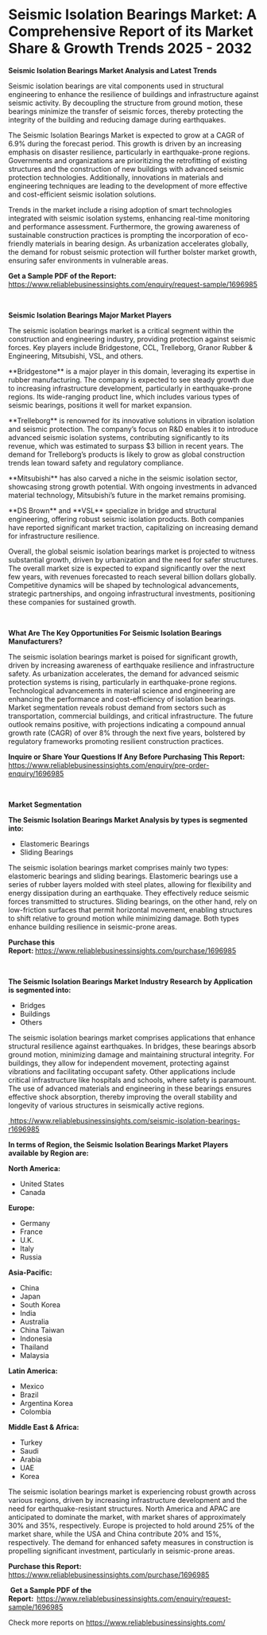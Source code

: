 <p><h1>Seismic Isolation Bearings Market: A Comprehensive Report of its Market Share & Growth Trends 2025 - 2032</h1></p><p><strong>Seismic Isolation Bearings Market Analysis and Latest Trends</strong></p>
<p><p>Seismic isolation bearings are vital components used in structural engineering to enhance the resilience of buildings and infrastructure against seismic activity. By decoupling the structure from ground motion, these bearings minimize the transfer of seismic forces, thereby protecting the integrity of the building and reducing damage during earthquakes.</p><p>The Seismic Isolation Bearings Market is expected to grow at a CAGR of 6.9% during the forecast period. This growth is driven by an increasing emphasis on disaster resilience, particularly in earthquake-prone regions. Governments and organizations are prioritizing the retrofitting of existing structures and the construction of new buildings with advanced seismic protection technologies. Additionally, innovations in materials and engineering techniques are leading to the development of more effective and cost-efficient seismic isolation solutions.</p><p>Trends in the market include a rising adoption of smart technologies integrated with seismic isolation systems, enhancing real-time monitoring and performance assessment. Furthermore, the growing awareness of sustainable construction practices is prompting the incorporation of eco-friendly materials in bearing design. As urbanization accelerates globally, the demand for robust seismic protection will further bolster market growth, ensuring safer environments in vulnerable areas.</p></p>
<p><strong>Get a Sample PDF of the Report:&nbsp;</strong> <a href="https://www.reliablebusinessinsights.com/enquiry/request-sample/1696985?utm_campaign=3100&utm_medium=2&utm_source=Github&utm_content=ia&utm_term=10042025&utm_id=seismic-isolation-bearings">https://www.reliablebusinessinsights.com/enquiry/request-sample/1696985</a></p>
<p>&nbsp;</p>
<p><strong>Seismic Isolation Bearings Major Market Players</strong></p>
<p><p>The seismic isolation bearings market is a critical segment within the construction and engineering industry, providing protection against seismic forces. Key players include Bridgestone, CCL, Trelleborg, Granor Rubber & Engineering, Mitsubishi, VSL, and others.</p><p>**Bridgestone** is a major player in this domain, leveraging its expertise in rubber manufacturing. The company is expected to see steady growth due to increasing infrastructure development, particularly in earthquake-prone regions. Its wide-ranging product line, which includes various types of seismic bearings, positions it well for market expansion.</p><p>**Trelleborg** is renowned for its innovative solutions in vibration isolation and seismic protection. The company’s focus on R&D enables it to introduce advanced seismic isolation systems, contributing significantly to its revenue, which was estimated to surpass $3 billion in recent years. The demand for Trelleborg’s products is likely to grow as global construction trends lean toward safety and regulatory compliance.</p><p>**Mitsubishi** has also carved a niche in the seismic isolation sector, showcasing strong growth potential. With ongoing investments in advanced material technology, Mitsubishi’s future in the market remains promising. </p><p>**DS Brown** and **VSL** specialize in bridge and structural engineering, offering robust seismic isolation products. Both companies have reported significant market traction, capitalizing on increasing demand for infrastructure resilience.</p><p>Overall, the global seismic isolation bearings market is projected to witness substantial growth, driven by urbanization and the need for safer structures. The overall market size is expected to expand significantly over the next few years, with revenues forecasted to reach several billion dollars globally. Competitive dynamics will be shaped by technological advancements, strategic partnerships, and ongoing infrastructural investments, positioning these companies for sustained growth.</p></p>
<p>&nbsp;</p>
<p><strong>What Are The Key Opportunities For Seismic Isolation Bearings Manufacturers?</strong></p>
<p><p>The seismic isolation bearings market is poised for significant growth, driven by increasing awareness of earthquake resilience and infrastructure safety. As urbanization accelerates, the demand for advanced seismic protection systems is rising, particularly in earthquake-prone regions. Technological advancements in material science and engineering are enhancing the performance and cost-efficiency of isolation bearings. Market segmentation reveals robust demand from sectors such as transportation, commercial buildings, and critical infrastructure. The future outlook remains positive, with projections indicating a compound annual growth rate (CAGR) of over 8% through the next five years, bolstered by regulatory frameworks promoting resilient construction practices.</p></p>
<p><strong>Inquire or Share Your Questions If Any Before Purchasing This Report:</strong> <a href="https://www.reliablebusinessinsights.com/enquiry/pre-order-enquiry/1696985?utm_campaign=3100&utm_medium=2&utm_source=Github&utm_content=ia&utm_term=10042025&utm_id=seismic-isolation-bearings">https://www.reliablebusinessinsights.com/enquiry/pre-order-enquiry/1696985</a></p>
<p>&nbsp;</p>
<p><strong>Market Segmentation</strong></p>
<p><strong>The Seismic Isolation Bearings Market Analysis by types is segmented into:</strong></p>
<p><ul><li>Elastomeric Bearings</li><li>Sliding Bearings</li></ul></p>
<p><p>The seismic isolation bearings market comprises mainly two types: elastomeric bearings and sliding bearings. Elastomeric bearings use a series of rubber layers molded with steel plates, allowing for flexibility and energy dissipation during an earthquake. They effectively reduce seismic forces transmitted to structures. Sliding bearings, on the other hand, rely on low-friction surfaces that permit horizontal movement, enabling structures to shift relative to ground motion while minimizing damage. Both types enhance building resilience in seismic-prone areas.</p></p>
<p><strong>Purchase this Report:&nbsp;</strong><a href="https://www.reliablebusinessinsights.com/purchase/1696985?utm_campaign=3100&utm_medium=2&utm_source=Github&utm_content=ia&utm_term=10042025&utm_id=seismic-isolation-bearings">https://www.reliablebusinessinsights.com/purchase/1696985</a></p>
<p>&nbsp;</p>
<p><strong>The Seismic Isolation Bearings Market Industry Research by Application is segmented into:</strong></p>
<p><ul><li>Bridges</li><li>Buildings</li><li>Others</li></ul></p>
<p><p>The seismic isolation bearings market comprises applications that enhance structural resilience against earthquakes. In bridges, these bearings absorb ground motion, minimizing damage and maintaining structural integrity. For buildings, they allow for independent movement, protecting against vibrations and facilitating occupant safety. Other applications include critical infrastructure like hospitals and schools, where safety is paramount. The use of advanced materials and engineering in these bearings ensures effective shock absorption, thereby improving the overall stability and longevity of various structures in seismically active regions.</p></p>
<p><a href="https://www.reliablebusinessinsights.com/seismic-isolation-bearings-r1696985?utm_campaign=3100&utm_medium=2&utm_source=Github&utm_content=ia&utm_term=10042025&utm_id=seismic-isolation-bearings">&nbsp;https://www.reliablebusinessinsights.com/seismic-isolation-bearings-r1696985</a></p>
<p><strong>In terms of Region, the Seismic Isolation Bearings Market Players available by Region are:</strong></p>
<p>
    <p> <strong> North America: </strong>
        <ul>
            <li>United States</li>
            <li>Canada</li>
        </ul>
        </p> 
    <p> <strong> Europe: </strong>
        <ul>
            <li>Germany</li>
            <li>France</li>
            <li>U.K.</li>
            <li>Italy</li>
            <li>Russia</li>
        </ul>
        </p> 
    <p> <strong> Asia-Pacific: </strong>
        <ul>
            <li>China</li>
            <li>Japan</li>
            <li>South Korea</li>
            <li>India</li>
            <li>Australia</li>
            <li>China Taiwan</li>
            <li>Indonesia</li>
            <li>Thailand</li>
            <li>Malaysia</li>
        </ul>
        </p> 
    <p> <strong> Latin America: </strong>
        <ul>
            <li>Mexico</li>
            <li>Brazil</li>
            <li>Argentina Korea</li>
            <li>Colombia</li>
        </ul>
        </p> 
    <p> <strong> Middle East & Africa: </strong>
        <ul>
            <li>Turkey</li>
            <li>Saudi</li>
            <li>Arabia</li>
            <li>UAE</li>
            <li>Korea</li>
        </ul>
    </p>
    </p>
<p><p>The seismic isolation bearings market is experiencing robust growth across various regions, driven by increasing infrastructure development and the need for earthquake-resistant structures. North America and APAC are anticipated to dominate the market, with market shares of approximately 30% and 35%, respectively. Europe is projected to hold around 25% of the market share, while the USA and China contribute 20% and 15%, respectively. The demand for enhanced safety measures in construction is propelling significant investment, particularly in seismic-prone areas.</p></p>
<p><strong>Purchase this Report: </strong><a href="https://www.reliablebusinessinsights.com/purchase/1696985?utm_campaign=3100&utm_medium=2&utm_source=Github&utm_content=ia&utm_term=10042025&utm_id=seismic-isolation-bearings">https://www.reliablebusinessinsights.com/purchase/1696985</a></p>
<p>&nbsp;<strong>Get a Sample PDF of the Report:&nbsp;&nbsp;</strong><a href="https://www.reliablebusinessinsights.com/enquiry/request-sample/1696985?utm_campaign=3100&utm_medium=2&utm_source=Github&utm_content=ia&utm_term=10042025&utm_id=seismic-isolation-bearings">https://www.reliablebusinessinsights.com/enquiry/request-sample/1696985</a></p>
<p><strong></strong></p>
<p>Check more reports on <a href="https://www.reliablebusinessinsights.com/?utm_campaign=3100&utm_medium=2&utm_source=Github&utm_content=ia&utm_term=10042025&utm_id=seismic-isolation-bearings">https://www.reliablebusinessinsights.com/</a></p>